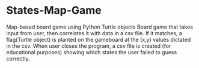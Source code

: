 # States-Map-Game
Map-based board game using Python Turtle objects
Board game that takes input from user, then correlates it with data in a csv file. If it matches, a flag(Turtle object) is planted on the gameboard at the (x,y) values dictated in the csv. When user closes the program, a csv file is created (for educational purposes) showing which states the user failed to guess correctly.

